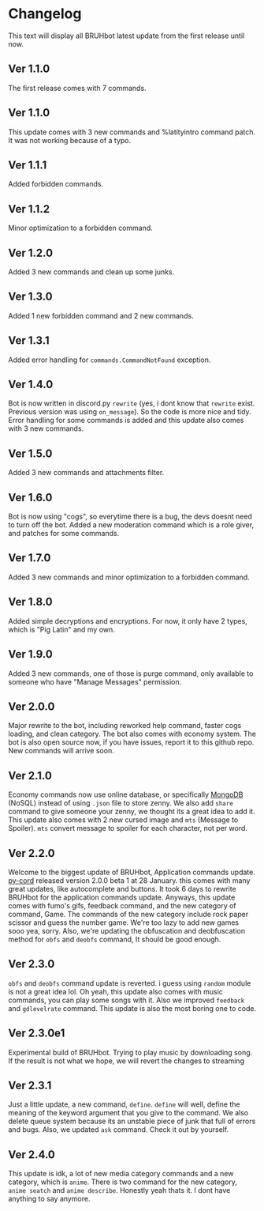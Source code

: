 # Changelog
This text will display all BRUHbot latest update from the first release until now.

## Ver 1.1.0
The first release comes with 7 commands.

## Ver 1.1.0
This update comes with 3 new commands and %latityintro command patch. It was not working because of a typo.

## Ver 1.1.1
Added forbidden commands.

## Ver 1.1.2
Minor optimization to a forbidden command.

## Ver 1.2.0
Added 3 new commands and clean up some junks.

## Ver 1.3.0
Added 1 new forbidden command and 2 new commands.

## Ver 1.3.1
Added error handling for `commands.CommandNotFound` exception.

## Ver 1.4.0
Bot is now written in discord.py `rewrite` (yes, i dont know that `rewrite` exist. Previous version was using `on_message`). So the code is more nice and tidy. Error handling for some commands is added and this update also comes with 3 new commands.

## Ver 1.5.0
Added 3 new commands and attachments filter.

## Ver 1.6.0
Bot is now using "cogs", so everytime there is a bug, the devs doesnt need to turn off the bot. Added a new moderation command which is a role giver, and patches for some commands.

## Ver 1.7.0
Added 3 new commands and minor optimization to a forbidden command.

## Ver 1.8.0
Added simple decryptions and encryptions. For now, it only have 2 types, which is "Pig Latin" and my own.

## Ver 1.9.0
Added 3 new commands, one of those is purge command, only available to someone who have "Manage Messages" permission.

## Ver 2.0.0
Major rewrite to the bot, including reworked help command, faster cogs loading, and clean category. The bot also comes with economy system. The bot is also open source now, if you have issues, report it to this github repo. New commands will arrive soon.

## Ver 2.1.0
Economy commands now use online database, or specifically [MongoDB](https://www.mongodb.com/) (NoSQL) instead of using `.json` file to store zenny. We also add `share` command to give someone your zenny, we thought its a great idea to add it. This update also comes with 2 new cursed image and `mts` (Message to Spoiler). `mts` convert message to spoiler for each character, not per word.

## Ver 2.2.0
Welcome to the biggest update of BRUHbot, Application commands update. [py-cord](https://github.com/Pycord-Development/pycord) released version 2.0.0 beta 1 at 28 January. this comes with many great updates, like autocomplete and buttons. It took 6 days to rewrite BRUHbot for the application commands update. Anyways, this update comes with fumo's gifs, feedback command, and the new category of command, Game. The commands of the new category include rock paper scissor and guess the number game. We're too lazy to add new games sooo yea, sorry. Also, we're updating the obfuscation and deobfuscation method for `obfs` and `deobfs` command, It should be good enough.

## Ver 2.3.0
`obfs` and `deobfs` command update is reverted. i guess using `random` module is not a great idea lol. Oh yeah, this update also comes with music commands, you can play some songs with it. Also we improved `feedback` and `gdlevelrate` command. This update is also the most boring one to code.

## Ver 2.3.0e1
Experimental build of BRUHbot. Trying to play music by downloading song. If the result is not what we hope, we will revert the changes to streaming

## Ver 2.3.1
Just a little update, a new command, `define`. `define` will well, define the meaning of the keyword argument that you give to the command. We also delete queue system because its an unstable piece of junk that full of errors and bugs. Also, we updated `ask` command. Check it out by yourself.

## Ver 2.4.0
This update is idk, a lot of new media category commands and a new category, which is `anime`. There is two command for the new category, `anime seatch` and `anime describe`. Honestly yeah thats it. I dont have anything to say anymore.

